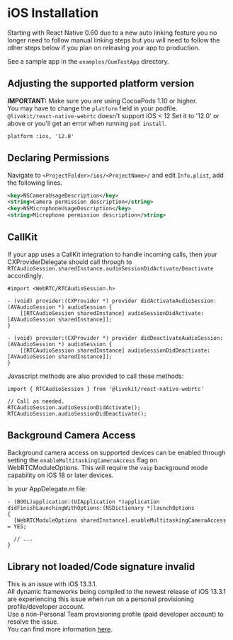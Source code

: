 # iOS Installation

Starting with React Native 0.60 due to a new auto linking feature you no longer need to follow manual linking steps but you will need to follow the other steps below if you plan on releasing your app to production.  

See a sample app in the `examples/GumTestApp` directory.  

## Adjusting the supported platform version

**IMPORTANT:** Make sure you are using CocoaPods 1.10 or higher.  
You may have to change the `platform` field in your podfile.  
`@livekit/react-native-webrtc` doesn't support iOS < 12 
Set it to '12.0' or above or you'll get an error when running `pod install`.

```
platform :ios, '12.0'
```

## Declaring Permissions

Navigate to `<ProjectFolder>/ios/<ProjectName>/` and edit `Info.plist`, add the following lines.

```xml
<key>NSCameraUsageDescription</key>
<string>Camera permission description</string>
<key>NSMicrophoneUsageDescription</key>
<string>Microphone permission description</string>
```

## CallKit

If your app uses a CallKit integration to handle incoming calls, then your
CXProviderDelegate should call through to `RTCAudioSession.sharedInstance.audioSessionDidActivate/Deactivate` accordingly.

```
#import <WebRTC/RTCAudioSession.h>

- (void) provider:(CXProvider *) provider didActivateAudioSession:(AVAudioSession *) audioSession {
    [[RTCAudioSession sharedInstance] audioSessionDidActivate:[AVAudioSession sharedInstance]];
}

- (void) provider:(CXProvider *) provider didDeactivateAudioSession:(AVAudioSession *) audioSession {
    [[RTCAudioSession sharedInstance] audioSessionDidDeactivate:[AVAudioSession sharedInstance]];
}
```

Javascript methods are also provided to call these methods:

```
import { RTCAudioSession } from '@livekit/react-native-webrtc'

// Call as needed.
RTCAudioSession.audioSessionDidActivate();
RTCAudioSession.audioSessionDidDeactivate();
```

## Background Camera Access

Background camera access on supported devices can be enabled through setting the `enableMultitaskingCameraAccess` flag on WebRTCModuleOptions. This will require
the `voip` background mode capability on iOS 18 or later devices.

In your AppDelegate.m file:
```
- (BOOL)application:(UIApplication *)application didFinishLaunchingWithOptions:(NSDictionary *)launchOptions
{
  [WebRTCModuleOptions sharedInstance].enableMultitaskingCameraAccess = YES;
  
  // ...
}
```

## Library not loaded/Code signature invalid

This is an issue with iOS 13.3.1.  
All dynamic frameworks being compiled to the newest release of iOS 13.3.1 are experiencing this issue when run on a personal provisioning profile/developer account.  
Use a non-Personal Team provisioning profile (paid developer account) to resolve the issue.  
You can find more information [here](https://stackoverflow.com/a/60090629/8691951).  
